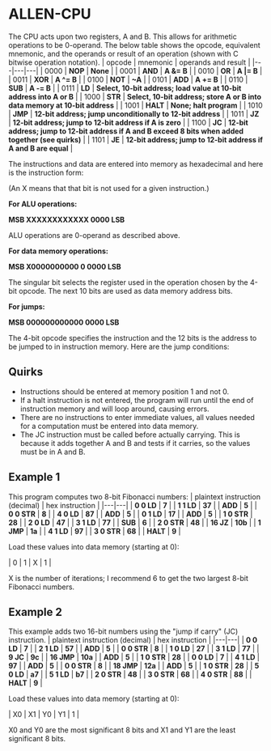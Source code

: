 # ALLEN-CPU
The CPU acts upon two registers, A and B. This allows for arithmetic operations to be 0-operand. The below table shows the opcode, equivalent mnemonic, and the operands or result of an operation (shown with C bitwise operation notation).
| opcode | mnemonic | operands and result |
|---|---|---|
| 0000 | **NOP** | **None** |
| 0001 | **AND** | **A &= B** |
| 0010 | **OR** | **A \|= B** |
| 0011 | **XOR** | **A ^= B** |
| 0100 | **NOT** | **~A** |
| 0101 | **ADD** | **A += B** |
| 0110 | **SUB** | **A -= B** |
| 0111 | **LD** | **Select, 10-bit address; load value at 10-bit address into A or B** |
| 1000 | **STR** | **Select, 10-bit address; store A or B into data memory at 10-bit address** |
| 1001 | **HALT** | **None; halt program** |
| 1010 | **JMP** | **12-bit address; jump unconditionally to 12-bit address** |
| 1011 | **JZ** | **12-bit address; jump to 12-bit address if A is zero** |
| 1100 | **JC** | **12-bit address; jump to 12-bit address if A and B exceed 8 bits when added together (see quirks)** |
| 1101 | **JE** | **12-bit address; jump to 12-bit address if A and B are equal** |

The instructions and data are entered into memory as hexadecimal and here is the instruction form:

(An X means that that bit is not used for a given instruction.)

**For ALU operations:**

**MSB XXXXXXXXXXXX 0000 LSB**

ALU operations are 0-operand as described above.

**For data memory operations:**

**MSB X0000000000 0 0000 LSB**

The singular bit selects the register used in the operation chosen by the 4-bit opcode. The next 10 bits are used as data memory address bits. 

**For jumps:**

**MSB 000000000000 0000 LSB**

The 4-bit opcode specifies the instruction and the 12 bits is the address to be jumped to in instruction memory. Here are the jump conditions:

## Quirks
- Instructions should be entered at memory position 1 and not 0.
- If a halt instruction is not entered, the program will run until the end of instruction memory and will loop around, causing errors.
- There are no instructions to enter immediate values, all values needed for a computation must be entered into data memory.
- The JC instruction must be called before actually carrying. This is because it adds together A and B and tests if it carries, so the values must be in A and B.

## Example 1
This program computes two 8-bit Fibonacci numbers:
| plaintext instruction (decimal) | hex instruction |
|---|---|
| **0 0 LD** | **7** |
| **1 1 LD** | **37** |
| **ADD** | **5** |
| **0 0 STR** | **8** |
| **4 0 LD** | **87** |
| **ADD** | **5** |
| **0 1 LD** | **17** |
| **ADD** | **5** |
| **1 0 STR** | **28** |
| **2 0 LD** | **47** |
| **3 1 LD** | **77** |
| **SUB** | **6** |
| **2 0 STR** | **48** |
| **16 JZ** | **10b** |
| **1 JMP** | **1a** |
| **4 1 LD** | **97** |
| **3 0 STR** | **68** | 
| **HALT** | **9** |

Load these values into data memory (starting at 0):

| 0 | 1 | X | 1 |

X is the number of iterations; I recommend 6 to get the two largest 8-bit Fibonacci numbers.
## Example 2
This example adds two 16-bit numbers using the "jump if carry" (JC) instruction.
| plaintext instruction (decimal) | hex instruction |
|---|---|
| **0 0 LD** | **7** |
| **2 1 LD** | **57** |
| **ADD** | **5** |
| **0 0 STR** | **8** |
| **1 0 LD** | **27** |
| **3 1 LD** | **77** |
| **9 JC** | **9c** |
| **16 JMP** | **10a** |
| **ADD** | **5** |
| **1 0 STR** | **28** |
| **0 0 LD** | **7** |
| **4 1 LD** | **97** |
| **ADD** | **5** |
| **0 0 STR** | **8** |
| **18 JMP** | **12a** |
| **ADD** | **5** |
| **1 0 STR** | **28** |
| **5 0 LD** | **a7** |
| **5 1 LD** | **b7** |
| **2 0 STR** | **48** |
| **3 0 STR** | **68** |
| **4 0 STR** | **88** |
| **HALT** | **9** |

Load these values into data memory (starting at 0):

| X0 | X1 | Y0 | Y1 | 1 |

X0 and Y0 are the most significant 8 bits and X1 and Y1 are the least significant 8 bits.
